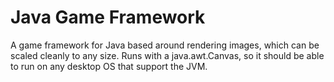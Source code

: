 # Java Game Framework

A game framework for Java based around rendering images, which can be scaled cleanly to any size. Runs with a java.awt.Canvas, so it should be able to run on any desktop OS that support the JVM.
